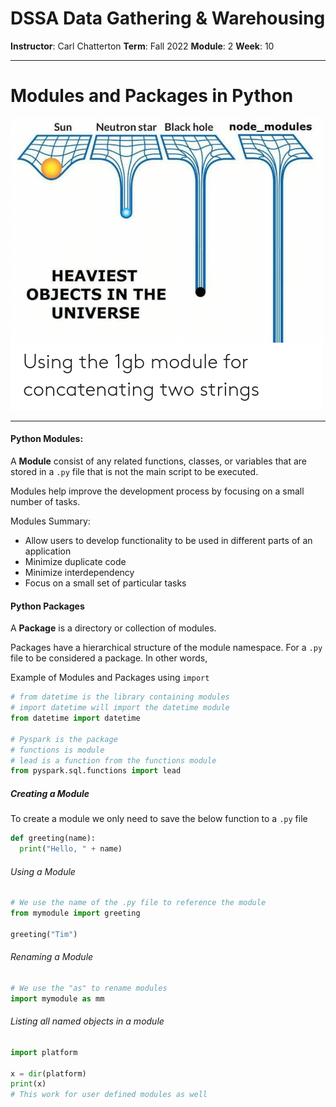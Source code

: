# DSSA Data Gathering & Warehousing
**Instructor**: Carl Chatterton
**Term**: Fall 2022
**Module**: 2
**Week**: 10

---
# Modules and Packages in Python

![img](/assets/img/module.png)

---

#### Python Modules:
A __Module__ consist of any related functions, classes, or variables that are stored in a `.py` file that is not the main script to be executed. 

Modules help improve the development process by focusing on a small number of tasks.

Modules Summary:
- Allow users to develop functionality to be used in different parts of an application
- Minimize duplicate code
- Minimize interdependency
- Focus on a small set of particular tasks

#### Python Packages
A __Package__ is a directory or collection of modules. 

Packages have a hierarchical structure of the module namespace. For a `.py` file to be considered a package. In other words, 


Example of Modules and Packages using `import`
```python
# from datetime is the library containing modules
# import datetime will import the datetime module
from datetime import datetime

# Pyspark is the package
# functions is module
# lead is a function from the functions module
from pyspark.sql.functions import lead
```

##### Creating a Module

To create a module we only need to save the below function to a `.py` file
```python
def greeting(name):
  print("Hello, " + name)
```

###### Using a Module
```python
# We use the name of the .py file to reference the module
from mymodule import greeting

greeting("Tim")
```

###### Renaming a Module
```python
# We use the "as" to rename modules
import mymodule as mm
```

###### Listing all named objects in a module
```python
import platform

x = dir(platform)
print(x)
# This work for user defined modules as well
```